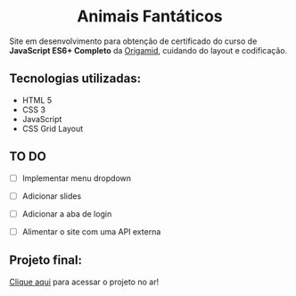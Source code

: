 <h1 align="center">
    Animais Fantáticos
</h1>

Site em desenvolvimento para obtenção de certificado do curso de **JavaScript ES6+ Completo** da [Origamid](https://www.origamid.com/curso/javascript-completo-es6/), cuidando do layout e codificação.

## Tecnologias utilizadas:

+ HTML 5
+ CSS 3
+ JavaScript
+ CSS Grid Layout

## TO DO
- [ ] Implementar menu dropdown
- [ ] Adicionar slides
- [ ] Adicionar a aba de login
- [ ] Alimentar o site com uma API externa


## Projeto final:
[Clique aqui](https://origamid.github.io/animais-fantasticos/) para acessar o projeto no ar!
